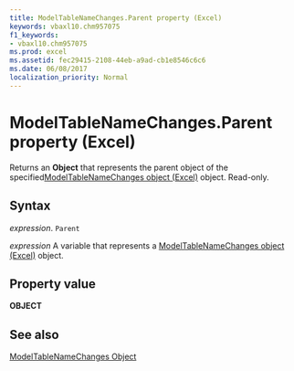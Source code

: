 ```yaml
---
title: ModelTableNameChanges.Parent property (Excel)
keywords: vbaxl10.chm957075
f1_keywords:
- vbaxl10.chm957075
ms.prod: excel
ms.assetid: fec29415-2108-44eb-a9ad-cb1e8546c6c6
ms.date: 06/08/2017
localization_priority: Normal
---
```



# ModelTableNameChanges.Parent property (Excel)

Returns an  **Object** that represents the parent object of the specified[ModelTableNameChanges object (Excel)](Excel.modeltablenamechanges.md) object. Read-only.


## Syntax

_expression_. `Parent`

_expression_ A variable that represents a [ModelTableNameChanges object (Excel)](Excel.modeltablenamechanges.md) object.


## Property value

 **OBJECT**


## See also



[ModelTableNameChanges Object](Excel.modeltablenamechanges.md)

